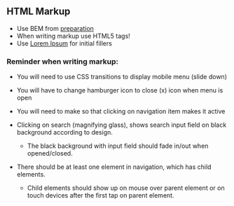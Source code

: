 ## HTML Markup

* Use BEM from [preparation](00-preparation)
* When writing markup use HTML5 tags!
* Use [Lorem Ipsum](https://www.lipsum.com/) for initial fillers

### Reminder when writing markup:

* You will need to use CSS transitions to display mobile menu (slide down)  
* You will have to change hamburger icon to close (x) icon when menu is open  
* You will need to make so that clicking on navigation item makes it active
* Clicking on search (magnifying glass), shows search input field on black background according to design.
    * The black background with input field should fade in/out when opened/closed.
    
* There should be at least one element in navigation, which has child elements.
    * Child elements should show up on mouse over parent element or on touch devices after the first tap on parent element.
